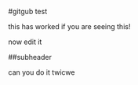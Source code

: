 #gitgub test

this has worked if you are seeing this!

now edit it 


##subheader

can you do it twicwe
